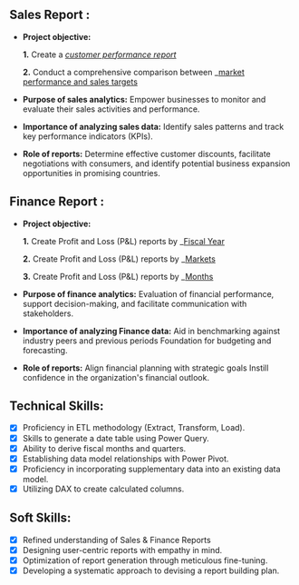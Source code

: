 ## Sales Report :


- **Project objective:** 

    **1.** Create a _[customer performance report](https://github.com/ayushm478/Excel-Sales-Analytics/blob/main/Customer%20Performance%20Report.pdf)_ 

    **2.** Conduct a comprehensive comparison between _[market performance and sales targets](https://github.com/ayushm478/Excel-Sales-Analytics/blob/main/Market%20Performance%20vs%20Target%20Report.pdf)

  
- **Purpose of sales analytics:** Empower businesses to monitor and evaluate their sales activities and performance.

- **Importance of analyzing sales data:** Identify sales patterns and track key performance indicators (KPIs).

- **Role of reports:** Determine effective customer discounts, facilitate negotiations with consumers, and identify potential business expansion opportunities in promising countries.

## Finance Report :

- **Project objective:** 

    **1.** Create Profit and Loss (P&L) reports by _[Fiscal Year](https://github.com/ayushm478/Excel-Sales-Analytics/blob/main/P%26L%20Statement%20by%20Fiscal%20Year.pdf) 

    **2.** Create Profit and Loss (P&L) reports by _[Markets](https://github.com/ayushm478/Excel-Sales-Analytics/blob/main/P%26L%20Statement%20by%20Markets.pdf)

    **3.** Create Profit and Loss (P&L) reports by _[Months](https://github.com/ayushm478/Excel-Sales-Analytics/blob/main/P%26L%20Statement%20by%20Months.pdf)

- **Purpose of finance analytics:** Evaluation of financial performance, support decision-making, and facilitate communication with stakeholders.

- **Importance of analyzing Finance data:** Aid in benchmarking against industry peers and previous periods Foundation for budgeting and forecasting.

- **Role of reports:** Align financial planning with strategic goals Instill confidence in the organization's financial outlook.


## Technical Skills:
- [x]	Proficiency in ETL methodology (Extract, Transform, Load).
- [x]	Skills to generate a date table using Power Query.
- [x]	Ability to derive fiscal months and quarters.
- [x]	Establishing data model relationships with Power Pivot.
- [x]	Proficiency in incorporating supplementary data into an existing data model.
- [x]	Utilizing DAX to create calculated columns.

## Soft Skills:
- [x]	Refined understanding of Sales & Finance Reports
- [x]	Designing user-centric reports with empathy in mind.
- [x]	Optimization of report generation through meticulous fine-tuning.
- [x]	Developing a systematic approach to devising a report building plan.
